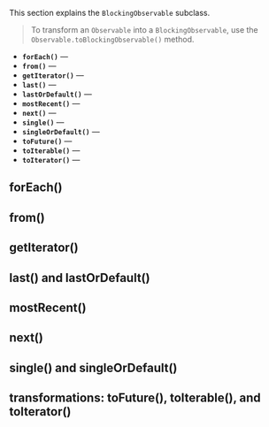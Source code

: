 This section explains the `BlockingObservable` subclass.

> To transform an `Observable` into a `BlockingObservable`, use the `Observable.toBlockingObservable()` method.

* **`forEach()`** — 
* **`from()`** — 
* **`getIterator()`** — 
* **`last()`** — 
* **`lastOrDefault()`** — 
* **`mostRecent()`** — 
* **`next()`** — 
* **`single()`** — 
* **`singleOrDefault()`** — 
* **`toFuture()`** — 
* **`toIterable()`** — 
* **`toIterator()`** — 

## forEach()
####

## from()
####

## getIterator()
####

## last() and lastOrDefault()
####

## mostRecent()
####

## next()
####

## single() and singleOrDefault()
####

## transformations: toFuture(), toIterable(), and toIterator()
####